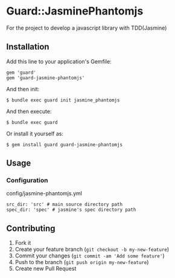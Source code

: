 # Guard::JasminePhantomjs

For the project to develop a javascript library with TDD(Jasmine)

## Installation

Add this line to your application's Gemfile:

    gem 'guard'
    gem 'guard-jasmine-phantomjs'

And then init:

    $ bundle exec guard init jasmine_phantomjs

And then execute:

    $ bundle exec guard

Or install it yourself as:

    $ gem install guard guard-jasmine-phantomjs

## Usage

### Configuration

config/jasmine-phantomjs.yml

    src_dir: 'src' # main source directory path
    spec_dir: 'spec' # jasmine's spec directory path

## Contributing

1. Fork it
2. Create your feature branch (`git checkout -b my-new-feature`)
3. Commit your changes (`git commit -am 'Add some feature'`)
4. Push to the branch (`git push origin my-new-feature`)
5. Create new Pull Request
